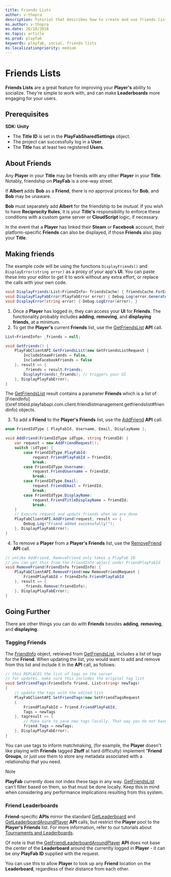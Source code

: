 ```yaml
---
title: Friends Lists
author: v-thopra
description: Tutorial that describes how to create and use friends lists.
ms.author: v-thopra
ms.date: 26/10/2018
ms.topic: article
ms.prod: playfab
keywords: playfab, social, friends lists
ms.localizationpriority: medium
---
```


# Friends Lists

**Friends Lists** are a great feature for improving your **Player's** ability to socialize. They're simple to work with, and can make **Leaderboards** more engaging for your users.

## Prerequisites

**SDK: Unity**

- The **Title ID** is set in the **PlayFabSharedSettings** object.
- The project can successfully log in a **User**.
- The **Title** has at least two registered **Users**.

## About Friends

Any **Player** in your **Title** may be friends with any other **Player** in your **Title**. Notably, friendship on **PlayFab** is a one-way street.

If **Albert** adds **Bob** as a **Friend**, there is *no* approval process for **Bob**, and **Bob** may be unaware.

**Bob** must separately add **Albert** for the friendship to be *mutual*. If you wish to have **Reciprocity Rules**, it is your **Title's** responsibility to enforce these conditions with a custom game server or **CloudScript** logic, if necessary.

In the event that a **Player** has linked their **Steam** or **Facebook** account, their platform-specific **Friends** can also be displayed, if those **Friends** also play your **Title**.

## Making friends

The example code will be using the functions `DisplayFriends()` and `DisplayError(string error)` as a proxy of your app's **UI**. You can paste these into your editor to get it to work without any extra effort, or replace the calls with your own code.

```csharp
void DisplayFriends(List<FriendInfo> friendsCache) { friendsCache.ForEach(f => Debug.Log(f.FriendPlayFabId)); }
void DisplayPlayFabError(PlayFabError error) { Debug.Log(error.GenerateErrorReport()); }
void DisplayError(string error) { Debug.LogError(error); }
```

1. Once a **Player** has logged in, they can access your **UI** for **Friends**. The functionality probably includes **adding**, **removing**, and **displaying friends**, at a minimum.
2. To get the **Player's** current **Friends** list, use the [GetFriendsList](xref:titleid.playfabapi.com.client.friendlistmanagement.getfriendslist) **API** call.

```csharp
List<FriendInfo> _friends = null;

void GetFriends() {
    PlayFabClientAPI.GetFriendsList(new GetFriendsListRequest {
        IncludeSteamFriends = false,
        IncludeFacebookFriends = false
    }, result => {
        _friends = result.Friends;
        DisplayFriends(_friends); // triggers your UI
    }, DisplayPlayFabError);
}
```

The [GetFriendsList](xref:titleid.playfabapi.com.client.friendlistmanagement.getfriendslist) result contains a parameter **Friends** which is a list of [FriendInfo]((xref:titleid.playfabapi.com.client.friendlistmanagement.getfriendslist#friendinfo) objects.

3. To add a **Friend** to the **Player's Friends** list, use the [AddFriend](xref:titleid.playfabapi.com.client.friendlistmanagement.addfriend) **API** call.

```csharp
enum FriendIdType { PlayFabId, Username, Email, DisplayName };

void AddFriend(FriendIdType idType, string friendId) {
    var request = new AddFriendRequest();
    switch (idType) {
        case FriendIdType.PlayFabId:
            request.FriendPlayFabId = friendId;
            break;
        case FriendIdType.Username:
            request.FriendUsername = friendId;
            break;
        case FriendIdType.Email:
            request.FriendEmail = friendId;
            break;
        case FriendIdType.DisplayName:
            request.FriendTitleDisplayName = friendId;
            break;
    }
    // Execute request and update friends when we are done
    PlayFabClientAPI.AddFriend(request, result => {
        Debug.Log("Friend added successfully!");
    }, DisplayPlayFabError);
}
```

4. To remove a **Player** from a **Player's Friends** list, use the [RemoveFriend](xref:titleid.playfabapi.com.client.friendlistmanagement.removefriend) **API** call.

```csharp
// unlike AddFriend, RemoveFriend only takes a PlayFab ID
// you can get this from the FriendInfo object under FriendPlayFabId
void RemoveFriend(FriendInfo friendInfo) {
    PlayFabClientAPI.RemoveFriend(new RemoveFriendRequest {
        FriendPlayFabId = friendInfo.FriendPlayFabId
    }, result => {
        _friends.Remove(friendInfo);
    }, DisplayPlayFabError);
}
```

## Going Further

There are other things you can do with **Friends** besides **adding**, **removing**, and **displaying**.

### Tagging Friends

The [FriendInfo](xref:titleid.playfabapi.com.client.friendlistmanagement.getfriendslist#friendinfo) object, retrieved from [GetFriendsList](xref:titleid.playfabapi.com.client.friendlistmanagement.getfriendslist), includes a list of tags for the **Friend**. When updating the list, you would want to add and remove from this list and include it in the **API** call, as follows:

```csharp
// this REPLACES the list of tags on the server
// for updates, make sure this includes the original tag list
void SetFriendTags(FriendInfo friend, List<string> newTags)
{
    // update the tags with the edited list
    PlayFabClientAPI.SetFriendTags(new SetFriendTagsRequest
    {
        FriendPlayFabId = friend.FriendPlayFabId,
        Tags = newTags
    }, tagresult => {
        // Make sure to save new tags locally. That way you do not have to hard-update friendlist
        friend.Tags = newTags;
    }, DisplayPlayFabError);
}
```

You can use tags to inform matchmaking, (for example, the **Player** doesn't like playing with **Friends** tagged **2tuff** at hard difficulty) implement "**Friend Groups**, or just use them to store any metadata associated with a relationship that you need.

> [!NOTE]
> **PlayFab** currently does not index these tags in any way. [GetFriendsList](xref:titleid.playfabapi.com.client.friendlistmanagement.getfriendslist) can't filter based on them, so that must be done locally. Keep this in mind when considering any performance implications resulting from this system.

### Friend Leaderboards

**Friend**-specific **APIs** mirror the standard [GetLeaderboard](xref:titleid.playfabapi.com.client.playerdatamanagement.getleaderboard) and [GetLeaderboardAroundPlayer](xref:titleid.playfabapi.com.client.playerdatamanagement.getleaderboardaroundplayer) **API** calls, but restrict the **Player** pool to the **Player's Friends** list. For more information, refer to our tutorials about [Tournaments and Leaderboards](../tournaments-leaderboards/tutorials.md).

Of note is that the [GetFriendLeaderboardAroundPlayer](xref:titleid.playfabapi.com.client.playerdatamanagement.getfriendleaderboardaroundplayer) **API** does not base the center of the **Leaderboard** around the currently logged in **Player** - it can be *any* **PlayFab ID** supplied with the request.

You can use this to allow **Player** to look up any **Friend** location on the **Leaderboard**, regardless of their distance from each other.
